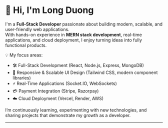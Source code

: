 # 👋 Hi, I'm Long Duong  

I'm a **Full-Stack Developer** passionate about building modern, scalable, and user-friendly web applications.  
With hands-on experience in **MERN stack development**, real-time applications, and cloud deployment, I enjoy turning ideas into fully functional products.  

💡 My focus areas:  
- 🛠️ Full-Stack Development (React, Node.js, Express, MongoDB)  
- 🎨 Responsive & Scalable UI Design (Tailwind CSS, modern component libraries)  
- ⚡ Real-Time Applications (Socket.IO, WebSockets)  
- 💳 Payment Integration (Stripe, Razorpay)  
- ☁️ Cloud Deployment (Vercel, Render, AWS)  

I’m continuously learning, experimenting with new technologies, and sharing projects that demonstrate my growth as a developer.  

---
